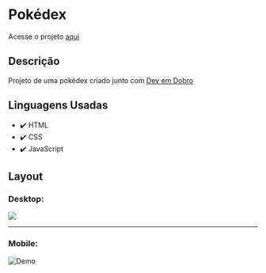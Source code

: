 # Pokédex

<p>Acesse o projeto <a href="https://vomoura.github.io/StarterDex/">aqui</a></p>

## Descrição

<p>Projeto de uma pokédex criado junto com <a href="https://www.youtube.com/c/DevemDobro">Dev em Dobro</a></p>


## Linguagens Usadas
- ✔️ HTML
- ✔️ CSS
- ✔️ JavaScript

## Layout 
### Desktop:
<img src="src/img/pokedex.gif">

<hr>

### Mobile:
<img alt="Demo" src="src/img/pokedex-mobile.gif">
 
